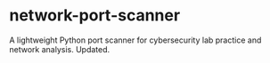 # network-port-scanner
A lightweight Python port scanner for cybersecurity lab practice and network analysis.
Updated.


